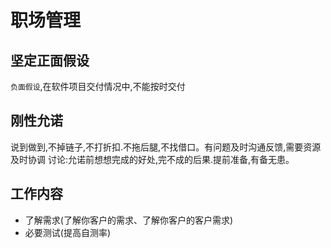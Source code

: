 # 职场管理
## 坚定正面假设
`负面假设`,在软件项目交付情况中,不能按时交付
## 刚性允诺
说到做到,不掉链子,不打折扣.不拖后腿,不找借口。有问题及时沟通反馈,需要资源及时协调
讨论:允诺前想想完成的好处,完不成的后果.提前准备,有备无患。


## 工作内容
* 了解需求(了解你客户的需求、了解你客户的客户需求)
* 必要测试(提高自测率)
